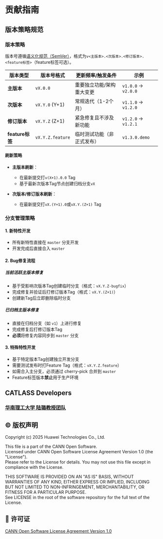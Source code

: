 # 贡献指南

## 版本策略规范

### 版本策略

版本号遵循[语义化规范（SemVer）](https://semver.org/)，格式为`v<主版本>.<次版本>.<修订版本>.<feature标签>`（feature标签可选）。

| 版本类型       | 版本号格式          | 更新频率/触发条件                      | 示例                  |
|----------------|---------------------|----------------------------------------|-----------------------|
| **主版本**     | `vX.0.0`            | 重要独立功能/架构重大变更              | `v1.0.0` → `v2.0.0`  |
| **次版本**     | `vX.Y.0` (Y+1)      | 常规迭代（1-2个月）                    | `v1.1.0` → `v1.2.0`  |
| **修订版本**   | `vX.Y.Z` (Z+1)      | 紧急修复且不涉及新功能                 | `v1.2.0` → `v1.2.1`  |
| **feature标签**| `vX.Y.Z.feature`    | 临时测试功能（非正式发布）             | `v1.3.0.demo`        |

#### 刷新策略

- **主版本刷新**：
  - 在最新提交打`v(X+1).0.0` Tag
  - 基于最新次版本Tag节点创建归档分支`vX`
  
- **次版本/修订版本刷新**：
  - 在最新提交打`vX.(Y+1).0`或`vX.Y.(Z+1)` Tag

### 分支管理策略

#### 1. 新特性开发

- 所有新特性直接在 `master` 分支开发
- 开发完成后直接合入 `master`

#### 2. Bug修复流程

##### 当前活跃主版本修复

- 基于受影响次版本Tag创建临时分支（格式：`vX.Y.Z-bugfix`）
- 完成修复并验证后打修订版本Tag（格式：`vX.Y.(Z+1)`）
- 创建新Tag后立即删除临时分支

##### 已归档主版本修复

- 直接在归档分支（如 `v1`）上进行修复
- 完成修复后打修订版本Tag
- **必须**将修复内容同步到 `master` 分支

#### 3. 特殊特性开发

- 基于特定版本Tag创建独立开发分支
- 需要测试发布时打Feature Tag（格式：`vX.Y.Z.feature`）
- 如需合入主分支，必须通过 cherry-pick 合并到 `master`
- Feature标签版本**禁止**用于生产环境

## CATLASS Developers

### [华南理工大学 陆璐教授团队](https://www2.scut.edu.cn/cs/2017/0629/c22284a328108/page.htm)

## ©️ 版权声明

Copyright (c) 2025 Huawei Technologies Co., Ltd.

This file is a part of the CANN Open Software.  
Licensed under CANN Open Software License Agreement Version 1.0 (the "License").  
Please refer to the License for details. You may not use this file except in compliance with the License.  

THIS SOFTWARE IS PROVIDED ON AN "AS IS" BASIS, WITHOUT WARRANTIES OF ANY KIND,
EITHER EXPRESS OR IMPLIED,
INCLUDING BUT NOT LIMITED TO NON-INFRINGEMENT,
MERCHANTABILITY, OR FITNESS FOR A PARTICULAR   PURPOSE.  
See LICENSE in the root of the software repository for the full text of the License.

## 📜 许可证

[CANN Open Software License Agreement Version 1.0](LICENSE)
